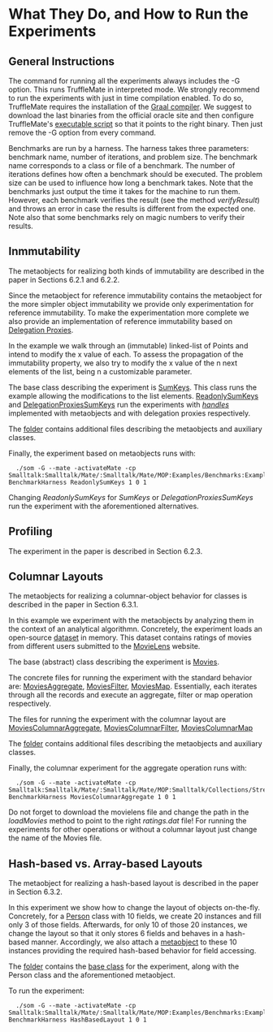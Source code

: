 What They Do, and How to Run the Experiments 
=============================================

General Instructions
---------------------

The command for running all the experiments always includes the -G option. This runs TruffleMate in interpreted mode. We strongly recommend to run the experiments with just in time compilation enabled. To do so, TruffleMate requires the installation of the [Graal compiler](http://www.oracle.com/technetwork/oracle-labs/program-languages/overview/index-2301583.html). We suggest to download the last binaries from the official oracle site and then configure TruffleMate's [executable script](https://github.com/charig/TruffleMATE/blob/papers/JSS2016/som) so that it points to the right binary. Then just remove the -G option from every command.

Benchmarks are run by a harness. The harness takes three parameters: benchmark name, number of iterations, and problem size. The benchmark name corresponds to a class or file of a benchmark. The number of iterations defines how often a benchmark should be executed. The problem size can be used to influence how long a benchmark takes. Note that the benchmarks just output the time it takes for the machine to run them. However, each benchmark verifies the result (see the method *verifyResult*) and throws an error in case the results is different from the expected one. Note also that some benchmarks rely on magic numbers to verify their results.   

Inmmutability 
-------------
The metaobjects for realizing both kinds of immutability are described in the paper in Sections 6.2.1 and 6.2.2.

Since the metaobject for reference immutability contains the metaobject for the more simpler object immutability we provide only experimentation for reference immutability. To make the experimentation more complete we also provide an implementation of reference immutability based on [Delegation Proxies](http://dl.acm.org/citation.cfm?id=2577081).

In the example we walk through an (immutable) linked-list of Points and intend to modify the x value of each. To assess the propagation of the immutability property, we also try to modify the x value of the n next elements of the list, being n a customizable parameter. 

The base class describing the experiment is [SumKeys](https://github.com/charig/SOM/blob/papers/JSS2016/Examples/Benchmarks/Mate/Immutability/SumKeys.som). This class runs the example allowing the modifications to the list elements. [ReadonlySumKeys](https://github.com/charig/SOM/blob/papers/JSS2016/Examples/Benchmarks/Mate/Immutability/ReadonlySumKeys.som) and [DelegationProxiesSumKeys](https://github.com/charig/SOM/blob/papers/JSS2016/Examples/Benchmarks/Mate/Immutability/DelegationProxiesSumKeys.som) 
run the experiments with *[handles](http://dl.acm.org/citation.cfm?id=1894393)* implemented with metaobjects and with delegation proxies respectively.

The [folder](https://github.com/charig/SOM/blob/papers/JSS2016/Examples/Benchmarks/Immutability/) contains additional files describing the metaobjects and auxiliary classes. 

Finally, the experiment based on metaobjects runs with:
      
      ./som -G --mate -activateMate -cp Smalltalk:Smalltalk/Mate/:Smalltalk/Mate/MOP:Examples/Benchmarks:Examples/Benchmarks/Mate/Immutability:Examples/Benchmarks/Mate/Immutability/DelegationProxies:Examples/Benchmarks/Mate/Immutability/Handles BenchmarkHarness ReadonlySumKeys 1 0 1
      
Changing *ReadonlySumKeys* for *SumKeys* or *DelegationProxiesSumKeys* run the experiment with the aforementioned alternatives.       


Profiling
---------
The experiment in the paper is described in Section 6.2.3.

Columnar Layouts
----------------
The metaobjects for realizing a columnar-object behavior for classes is described in the paper in Section 6.3.1.

In this example we experiment with the metaobjects by analyzing them in the context of an analytical algorithmn. Concretely, the experiment loads an open-source [dataset](http://grouplens.org/datasets/movielens/) in memory. This dataset contains ratings of movies from different users submitted to the [MovieLens](https://movielens.org/) website. 

The base (abstract) class describing the experiment is [Movies](https://github.com/charig/SOM/blob/papers/JSS2016/Examples/Benchmarks/Mate/Columnar/Movies.som).

The concrete files for running the experiment with the standard behavior are: [MoviesAggregate](https://github.com/charig/SOM/blob/papers/JSS2016/Examples/Benchmarks/Mate/Columnar/MoviesAggregate.som), [MoviesFilter](https://github.com/charig/SOM/blob/papers/JSS2016/Examples/Benchmarks/Mate/Columnar/MoviesFilter.som), [MoviesMap](https://github.com/charig/SOM/blob/papers/JSS2016/Examples/Benchmarks/Mate/Columnar/MoviesMap.som). Essentially, each iterates through all the records and execute an aggregate, filter or map operation respectively.

The files for running the experiment with the columnar layout are [MoviesColumnarAggregate](https://github.com/charig/SOM/blob/papers/JSS2016/Examples/Benchmarks/Mate/Columnar/MoviesColumnarAggregate.som), [MoviesColumnarFilter](https://github.com/charig/SOM/blob/papers/JSS2016/Examples/Benchmarks/Mate/Columnar/MoviesColumnarFilter.som), [MoviesColumnarMap](https://github.com/charig/SOM/blob/papers/JSS2016/Examples/Benchmarks/Mate/Columnar/MoviesColumnarMap.som)

The [folder](https://github.com/charig/SOM/blob/papers/JSS2016/Examples/Benchmarks/Mate/Columnar/) contains additional files describing the metaobjects and auxiliary classes. 

Finally, the columnar experiment for the aggregate operation runs with:
      
      ./som -G --mate -activateMate -cp Smalltalk:Smalltalk/Mate/:Smalltalk/Mate/MOP:Smalltalk/Collections/Streams:Smalltalk/FileSystem/Core:Smalltalk/FileSystem/Disk:Smalltalk/FileSystem/Streams:Examples/Benchmarks:Examples/Benchmarks/Mate/Columnar BenchmarkHarness MoviesColumnarAggregate 1 0 1

Do not forget to download the movielens file and change the path in the *loadMovies* method to point to the right *ratings.dat* file! For running the experiments for other operations or without a columnar layout just change the name of the Movies file. 


Hash-based vs. Array-based Layouts
----------------------------------
The metaobject for realizing a hash-based layout is described in the paper in Section 6.3.2.

In this experiment we show how to change the layout of objects on-the-fly. Concretely, for a [Person](https://github.com/charig/SOM/blob/papers/JSS2016/Examples/Benchmarks/Mate/Layout/Person.som) class with 10 fields, we create 20 instances and fill only 3 of those fields. Afterwards, for only 10 of those 20 instances, we change the layout so that it only stores 6 fields and behaves in a hash-based manner. Accordingly, we also attach a [metaobject](https://github.com/charig/SOM/blob/papers/JSS2016/Examples/Benchmarks/Mate/Layout/HashFieldsSemanticsMO.som) to these 10 instances providing the required hash-based behavior for field accessing.

The [folder](https://github.com/charig/SOM/blob/papers/JSS2016/Examples/Benchmarks/Mate/Layout/) contains the [base class](https://github.com/charig/SOM/blob/papers/JSS2016/Examples/Benchmarks/Mate/Layout/HashBasedLayout.som) for the experiment, along with the Person class and the aforementioned metaobject. 

To run the experiment:

      ./som -G --mate -activateMate -cp Smalltalk:Smalltalk/Mate/:Smalltalk/Mate/MOP:Examples/Benchmarks:Examples/Benchmarks/Mate:Examples/Benchmarks/Mate/Layout BenchmarkHarness HashBasedLayout 1 0 1
